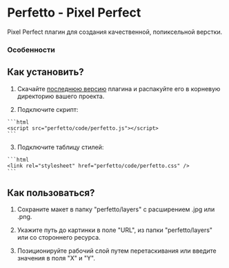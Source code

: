 # Perfetto - Pixel Perfect

Pixel Perfect плагин для создания качественной, попиксельной верстки.

### Особенности

## Как установить?

  1. Скачайте [последнюю версию](https://github.com/letscodeme/Perfetto/archive/master.zip) плагина и распакуйте его в корневую директорию вашего проекта.

  2. Подключите скрипт:

    ```html
    <script src="perfetto/code/perfetto.js"></script>
    ```

  3. Подключите таблицу стилей:

    ```html
    <link rel="stylesheet" href="perfetto/code/perfetto.css" />
    ```

## Как пользоваться?

1. Сохраните макет в папку "perfetto/layers" с расширением .jpg или .png.

2. Укажите путь до картинки в поле "URL", из папки "perfetto/layers" или со стороннего ресурса.

3. Позиционируйте рабочий слой путем перетаскивания или введите значения в поля "X" и "Y".